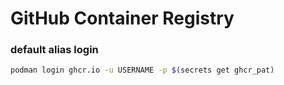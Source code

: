 # GitHub Container Registry

### default alias login
```sh evaluate
podman login ghcr.io -u USERNAME -p $(secrets get ghcr_pat)
```

